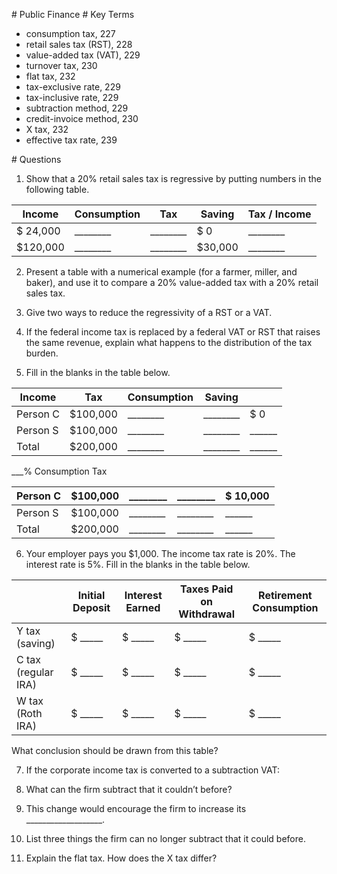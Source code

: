 \# Public Finance # Key Terms

* consumption tax, 227
* retail sales tax (RST), 228
* value-added tax (VAT), 229
* turnover tax, 230
* flat tax, 232
* tax-exclusive rate, 229
* tax-inclusive rate, 229
* subtraction method, 229
* credit-invoice method, 230
* X tax, 232
* effective tax rate, 239

\# Questions

1. Show that a 20% retail sales tax is regressive by putting numbers in the following table.

| Income   | Consumption      | Tax              | Saving  | Tax / Income     |
| -------- | ---------------- | ---------------- | ------- | ---------------- |
| $ 24,000 | \_\_\_\_\_\_\_\_ | \_\_\_\_\_\_\_\_ | $ 0     | \_\_\_\_\_\_\_\_ |
| $120,000 | \_\_\_\_\_\_\_\_ | \_\_\_\_\_\_\_\_ | $30,000 | \_\_\_\_\_\_\_\_ |

2. Present a table with a numerical example (for a farmer, miller, and baker), and use it to compare a 20% value-added tax with a 20% retail sales tax.

3. Give two ways to reduce the regressivity of a RST or a VAT.

4. If the federal income tax is replaced by a federal VAT or RST that raises the same revenue, explain what happens to the distribution of the tax burden.

5. Fill in the blanks in the table below.

| Income   | Tax      | Consumption      | Saving           |              |
| -------- | -------- | ---------------- | ---------------- | ------------ |
| Person C | $100,000 | \_\_\_\_\_\_\_\_ | \_\_\_\_\_\_\_\_ | $ 0          |
| Person S | $100,000 | \_\_\_\_\_\_\_\_ | \_\_\_\_\_\_\_\_ | \_\_\_\_\_\_ |
| Total    | $200,000 | \_\_\_\_\_\_\_\_ | \_\_\_\_\_\_\_\_ | \_\_\_\_\_\_ |

\_\_\_% Consumption Tax

| Person C | $100,000 | \_\_\_\_\_\_\_\_ | \_\_\_\_\_\_\_\_ | $ 10,000     |
| -------- | -------- | ---------------- | ---------------- | ------------ |
| Person S | $100,000 | \_\_\_\_\_\_\_\_ | \_\_\_\_\_\_\_\_ | \_\_\_\_\_\_ |
| Total    | $200,000 | \_\_\_\_\_\_\_\_ | \_\_\_\_\_\_\_\_ | \_\_\_\_\_\_ |

6. Your employer pays you $1,000. The income tax rate is 20%. The interest rate is 5%. Fill in the blanks in the table below.

|                     | Initial Deposit | Interest Earned | Taxes Paid on Withdrawal | Retirement Consumption |
| ------------------- | --------------- | --------------- | ------------------------ | ---------------------- |
| Y tax (saving)      | $ \_\_\_\_\_    | $ \_\_\_\_\_    | $ \_\_\_\_\_             | $ \_\_\_\_\_           |
| C tax (regular IRA) | $ \_\_\_\_\_    | $ \_\_\_\_\_    | $ \_\_\_\_\_             | $ \_\_\_\_\_           |
| W tax (Roth IRA)    | $ \_\_\_\_\_    | $ \_\_\_\_\_    | $ \_\_\_\_\_             | $ \_\_\_\_\_           |

What conclusion should be drawn from this table?

7. If the corporate income tax is converted to a subtraction VAT:

1. What can the firm subtract that it couldn’t before?
2. This change would encourage the firm to increase its \_\_\_\_\_\_\_\_\_\_\_\_\_\_\_\_\_\_\_.
3. List three things the firm can no longer subtract that it could before.

8. Explain the flat tax. How does the X tax differ?